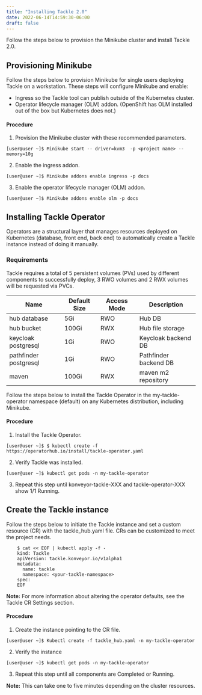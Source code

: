 ```yaml
---
title: "Installing Tackle 2.0"
date: 2022-06-14T14:59:30-06:00
draft: false
---
```


Follow the steps below to provision the Minikube cluster and install Tackle 2.0.  

## Provisioning Minikube
Follow the steps below to provision Minikube for single users deploying Tackle on a workstation. These steps will configure Minikube and enable:
* Ingress so the Tackle tool can publish outside of the Kubernetes cluster.
* Operator lifecycle manager (OLM) addon. (OpenShift has OLM installed out of the box but Kubernetes does not.)

#### Procedure
1. Provision the Minikube cluster with these recommended parameters.
```
[user@user ~]$ Minikube start -- driver=kvm3  -p <project name> --memory=10g
```
2. Enable the ingress addon.
```
[user@user ~]$ Minikube addons enable ingress -p docs
```
3. Enable the operator lifecycle manager (OLM) addon.
```
[user@user ~]$ Minikube addons enable olm -p docs
```

## Installing Tackle Operator
Operators are a structural layer that manages resources deployed on Kubernetes (database, front end, back end) to automatically create a Tackle instance instead of doing it manually.

### Requirements
Tackle requires a total of 5 persistent volumes (PVs) used by different components to successfully deploy, 3 RWO volumes and 2 RWX volumes will be requested via PVCs.

|Name|Default Size|Access Mode|Description|
|--|--|--|--|
|hub database|5Gi|RWO|Hub DB|
|hub bucket|100Gi|RWX|Hub file storage|
|keycloak postgresql|1Gi|RWO|Keycloak backend DB|
|pathfinder postgresql|1Gi|RWO|Pathfinder backend DB|
|maven|100Gi|RWX|maven m2 repository|

Follow the steps below to install the Tackle Operator in the my-tackle-operator namespace (default) on any Kubernetes distribution, including Minikube.

#### Procedure
1. Install the Tackle Operator.
```
[user@user ~]$ $ kubectl create -f https://operatorhub.io/install/tackle-operator.yaml
```
2. Verify Tackle was installed.
```
[user@user ~]$ kubectl get pods -n my-tackle-operator
```
3. Repeat this step until konveyor-tackle-XXX and tackle-operator-XXX show 1/1 Running.

## Create the Tackle instance
Follow the steps below to initiate the Tackle instance and set a custom resource (CR) with the tackle_hub.yaml file. CRs can be customized to meet the project needs.
```
    $ cat << EOF | kubectl apply -f -
    kind: Tackle
    apiVersion: tackle.konveyor.io/v1alpha1
    metadata:
      name: tackle
      namespace: <your-tackle-namespace>
    spec:
    EOF
```
**Note:** For more information about altering the operator defaults, see the Tackle CR Settings section.

#### Procedure
1. Create the instance pointing to the CR file.
```
[user@user ~]$ Kubectl create -f tackle_hub.yaml -n my-tackle-operator
```
2. Verify the instance
```
[user@user ~]$ kubectl get pods -n my-tackle-operator
```
3. Repeat this step until all components are Completed or Running.

**Note:** This can take one to five minutes depending on the cluster resources.
